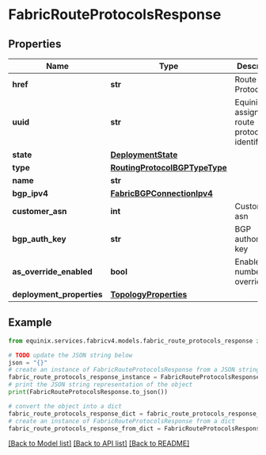 # FabricRouteProtocolsResponse


## Properties

Name | Type | Description | Notes
------------ | ------------- | ------------- | -------------
**href** | **str** | Route Protocol URI | [optional] [readonly] 
**uuid** | **str** | Equinix-assigned route protocol identifier | [optional] 
**state** | [**DeploymentState**](DeploymentState.md) |  | 
**type** | [**RoutingProtocolBGPTypeType**](RoutingProtocolBGPTypeType.md) |  | 
**name** | **str** |  | [optional] 
**bgp_ipv4** | [**FabricBGPConnectionIpv4**](FabricBGPConnectionIpv4.md) |  | 
**customer_asn** | **int** | Customer asn | 
**bgp_auth_key** | **str** | BGP authorization key | 
**as_override_enabled** | **bool** | Enable AS number override | [optional] 
**deployment_properties** | [**TopologyProperties**](TopologyProperties.md) |  | [optional] 

## Example

```python
from equinix.services.fabricv4.models.fabric_route_protocols_response import FabricRouteProtocolsResponse

# TODO update the JSON string below
json = "{}"
# create an instance of FabricRouteProtocolsResponse from a JSON string
fabric_route_protocols_response_instance = FabricRouteProtocolsResponse.from_json(json)
# print the JSON string representation of the object
print(FabricRouteProtocolsResponse.to_json())

# convert the object into a dict
fabric_route_protocols_response_dict = fabric_route_protocols_response_instance.to_dict()
# create an instance of FabricRouteProtocolsResponse from a dict
fabric_route_protocols_response_from_dict = FabricRouteProtocolsResponse.from_dict(fabric_route_protocols_response_dict)
```
[[Back to Model list]](../README.md#documentation-for-models) [[Back to API list]](../README.md#documentation-for-api-endpoints) [[Back to README]](../README.md)


